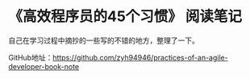 # 《高效程序员的45个习惯》 阅读笔记

自己在学习过程中摘抄的一些写的不错的地方，整理了一下。

GitHub地址：<https://github.com/zyh94946/practices-of-an-agile-developer-book-note>
